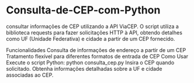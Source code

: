# Consulta-de-CEP-com-Python
 consultar informações de CEP utilizando a API ViaCEP. O script utiliza a biblioteca requests para fazer solicitações HTTP à API, obtendo detalhes como UF (Unidade Federativa) e cidade a partir de um CEP fornecido.

Funcionalidades
Consulta de informações de endereço a partir de um CEP
Tratamento flexível para diferentes formatos de entrada de CEP
Como Usar
Execute o script Python: python consulta_cep.py
Insira o CEP quando solicitado.
Obtenha informações detalhadas sobre a UF e cidade associadas ao CEP.
